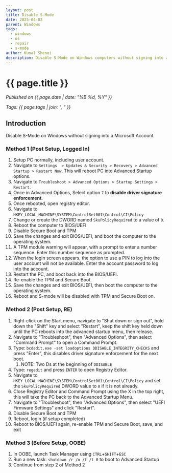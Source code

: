 ```yaml
---
layout: post
title: Disable S-Mode
date: 2025-04-02
parent: Windows
tags:
  - windows
  - os
  - repair
  - s-mode
author: Kunal Shenoi
description: Disable S-Mode on Windows computers without signing into a Microsoft Account
---
```



# {{ page.title }}

*Published on {{ page.date | date: "%B %d, %Y" }}*

*Tags: {{ page.tags | join: ", " }}*

## Introduction

Disable S-Mode on Windows without signing into a Microsoft Account.

### Method 1 (Post Setup, Logged In)
1. Setup PC normally, including user account.
2. Navigate to `Settings  > Updates & Security > Recovery > Advanced Startup > Restart Now`. This will reboot PC into Advanced Startup options.
3. Navigate to `Troubleshoot > Advanced Options > Startup Settings > Restart`.
4. Once in Advanced Options, Select option `7` to **disable driver signature enforcement**.
5. Once rebooted, open registry editor.
6. Navigate to `HKEY_LOCAL_MACHINE\SYSTEM\ControlSet001\Control\CI\Policy`
7. Change or create the DWORD named `SkuPolicyRequired` to a value of `0`.
8. Reboot the computer to BIOS/UEFI
9. Disable Secure Boot and TPM
10. Save the changes and exit BIOS/UEFI, and boot the computer to the operating system.
11. A TPM module warning will appear, with a prompt to enter a number sequence. Enter this number sequence as prompted.
12. When the login screen appears, the option to use a PIN to log into the user account will not be available. Enter the account password to log into the account.
13. Restart the PC, and boot back into the BIOS/UEFI.
14. Re-enable the TPM and Secure Boot.
15. Save the changes and exit BIOS/UEFI, then boot the computer to the operating system.
16. Reboot and S-mode will be disabled with TPM and Secure Boot on.

### Method 2 (Post Setup, RE)
1. Right-click on the Start menu, navigate to "Shut down or sign out", hold down the "Shift" key and select "Restart", keep the shift key held down until the PC reboots into the advanced startup menu, then release.
2. Navigate to "Troubleshoot", then "Advanced Options", then select "Command Prompt" to open a Command Prompt.
3. Type: `bcdedit.exe -set loadoptions DDISABLE_INTEGRITY_CHECKS` and press "Enter", this disables driver signature enforcement for the next boot. 
	1. NOTE: Two Ds at the beginning of `DDISABLE`
4. Type: `regedit` and press `ENTER` to open Registry Editor. 
5. Navigate to `HKEY_LOCAL_MACHINE\SYSTEM\ControlSet001\Control\CI\Policy` and set the `SkuPolicyRequired` DWORD value to `0` if it is not already.
6. Close Registry Editor and Command Prompt using the X in the top right, this will take the PC back to the Advanced Startup Menu.
7. Navigate to "Troubleshoot", then "Advanced Options", then select "UEFI Firmware Settings" and click "Restart".
8. Disable Secure Boot and TPM
9. Reboot, login (if setup completed)
10. Reboot to BIOS/UEFI again, re-enable TPM and Secure Boot, save, and exit

### Method 3 (Before Setup, OOBE)

1. In OOBE, launch Task Manager using `CTRL`+`SHIFT`+`ESC`
2. Run a new task: `shutdown /r /o /f /t 0` to boot to Advanced Startup
3. Continue from step 2 of Method 2